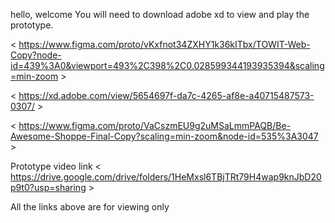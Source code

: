 hello, welcome
You will need to download adobe xd to view and play the prototype. 

< https://www.figma.com/proto/vKxfnot34ZXHY1k36kITbx/TOWIT-Web-Copy?node-id=439%3A0&viewport=493%2C398%2C0.028599344193935394&scaling=min-zoom >

< https://xd.adobe.com/view/5654697f-da7c-4265-af8e-a40715487573-0307/ >

< https://www.figma.com/proto/VaCszmEU9g2uMSaLmmPAQB/Be-Awesome-Shoppe-Final-Copy?scaling=min-zoom&node-id=535%3A3047 >

Prototype video link < https://drive.google.com/drive/folders/1HeMxsl6TBjTRt79H4wap9knJbD20p9t0?usp=sharing >

All the links above are for viewing only

